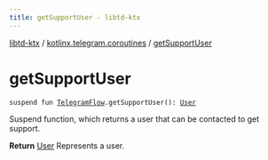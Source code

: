 ```yaml
---
title: getSupportUser - libtd-ktx
---
```


[libtd-ktx](../index.html) / [kotlinx.telegram.coroutines](index.html) / [getSupportUser](./get-support-user.html)

# getSupportUser

`suspend fun `[`TelegramFlow`](../kotlinx.telegram.core/-telegram-flow/index.html)`.getSupportUser(): `[`User`](https://tdlibx.github.io/td/docs/org/drinkless/td/libcore/telegram/TdApi.User.html)

Suspend function, which returns a user that can be contacted to get support.

**Return**
[User](https://tdlibx.github.io/td/docs/org/drinkless/td/libcore/telegram/TdApi.User.html) Represents a user.

